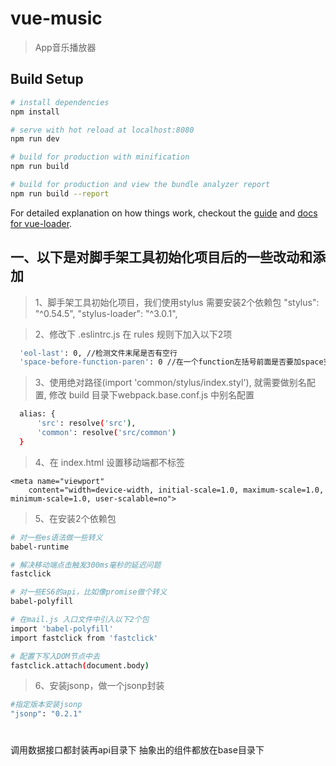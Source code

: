# vue-music

> App音乐播放器

## Build Setup

``` bash
# install dependencies
npm install

# serve with hot reload at localhost:8080
npm run dev

# build for production with minification
npm run build

# build for production and view the bundle analyzer report
npm run build --report
```

For detailed explanation on how things work, checkout the [guide](http://vuejs-templates.github.io/webpack/) and [docs for vue-loader](http://vuejs.github.io/vue-loader).

## 一、以下是对脚手架工具初始化项目后的一些改动和添加

> 1、脚手架工具初始化项目，我们使用stylus 需要安装2个依赖包 "stylus": "^0.54.5", "stylus-loader": "^3.0.1",

> 2、修改下 .eslintrc.js 在 rules 规则下加入以下2项

  ``` bash
	'eol-last': 0, //检测文件末尾是否有空行
	'space-before-function-paren': 0 //在一个function左括号前面是否要加space空格
  ```

> 3、使用绝对路径(import 'common/stylus/index.styl'), 就需要做别名配置, 修改 build 目录下webpack.base.conf.js 中别名配置

  ``` bash
	alias: {
		'src': resolve('src'),
		'common': resolve('src/common')
	}
  ```

> 4、在 index.html 设置移动端都不标签

```
<meta name="viewport"
	content="width=device-width, initial-scale=1.0, maximum-scale=1.0, minimum-scale=1.0, user-scalable=no">
```


> 5、在安装2个依赖包

``` bash
# 对一些es语法做一些转义
babel-runtime

# 解决移动端点击触发300ms毫秒的延迟问题
fastclick

# 对一些ES6的api，比如像promise做个转义
babel-polyfill

# 在mail.js 入口文件中引入以下2个包
import 'babel-polyfill'
import fastclick from 'fastclick'

# 配置下写入DOM节点中去
fastclick.attach(document.body)
```

> 6、安装jsonp，做一个jsonp封装

``` bash
#指定版本安装jsonp
"jsonp": "0.2.1"
```


#
调用数据接口都封装再api目录下
抽象出的组件都放在base目录下

